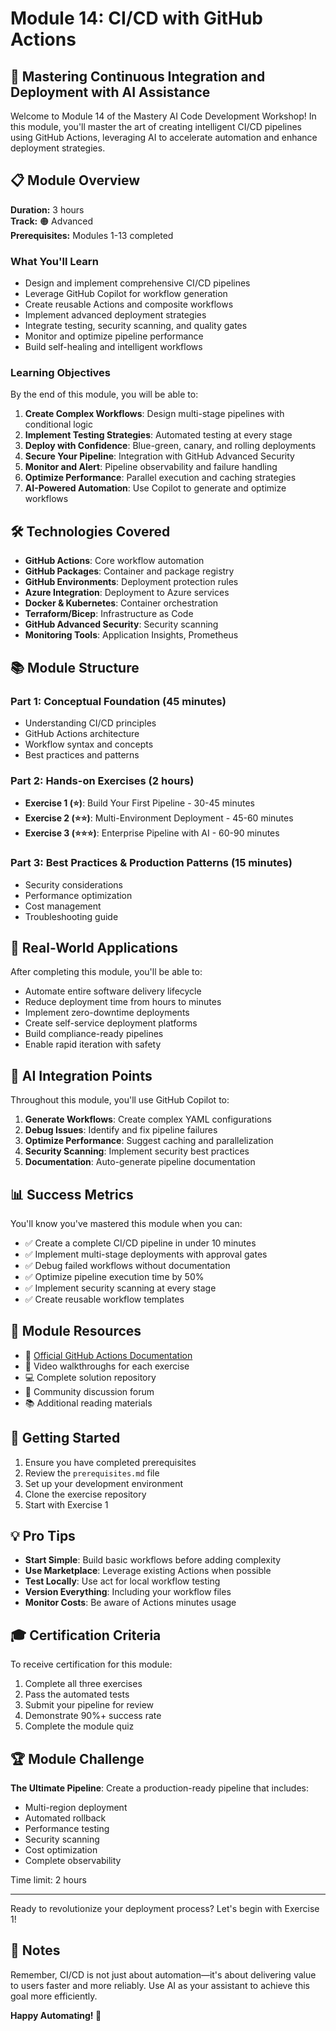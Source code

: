 # Module 14: CI/CD with GitHub Actions

## 🚀 Mastering Continuous Integration and Deployment with AI Assistance

Welcome to Module 14 of the Mastery AI Code Development Workshop! In this module, you'll master the art of creating intelligent CI/CD pipelines using GitHub Actions, leveraging AI to accelerate automation and enhance deployment strategies.

## 📋 Module Overview

**Duration:** 3 hours  
**Track:** 🟠 Advanced  
**Prerequisites:** Modules 1-13 completed

### What You'll Learn

- Design and implement comprehensive CI/CD pipelines
- Leverage GitHub Copilot for workflow generation
- Create reusable Actions and composite workflows
- Implement advanced deployment strategies
- Integrate testing, security scanning, and quality gates
- Monitor and optimize pipeline performance
- Build self-healing and intelligent workflows

### Learning Objectives

By the end of this module, you will be able to:

1. **Create Complex Workflows**: Design multi-stage pipelines with conditional logic
2. **Implement Testing Strategies**: Automated testing at every stage
3. **Deploy with Confidence**: Blue-green, canary, and rolling deployments
4. **Secure Your Pipeline**: Integration with GitHub Advanced Security
5. **Monitor and Alert**: Pipeline observability and failure handling
6. **Optimize Performance**: Parallel execution and caching strategies
7. **AI-Powered Automation**: Use Copilot to generate and optimize workflows

## 🛠️ Technologies Covered

- **GitHub Actions**: Core workflow automation
- **GitHub Packages**: Container and package registry
- **GitHub Environments**: Deployment protection rules
- **Azure Integration**: Deployment to Azure services
- **Docker & Kubernetes**: Container orchestration
- **Terraform/Bicep**: Infrastructure as Code
- **GitHub Advanced Security**: Security scanning
- **Monitoring Tools**: Application Insights, Prometheus

## 📚 Module Structure

### Part 1: Conceptual Foundation (45 minutes)
- Understanding CI/CD principles
- GitHub Actions architecture
- Workflow syntax and concepts
- Best practices and patterns

### Part 2: Hands-on Exercises (2 hours)
- **Exercise 1 (⭐)**: Build Your First Pipeline - 30-45 minutes
- **Exercise 2 (⭐⭐)**: Multi-Environment Deployment - 45-60 minutes  
- **Exercise 3 (⭐⭐⭐)**: Enterprise Pipeline with AI - 60-90 minutes

### Part 3: Best Practices & Production Patterns (15 minutes)
- Security considerations
- Performance optimization
- Cost management
- Troubleshooting guide

## 🎯 Real-World Applications

After completing this module, you'll be able to:

- Automate entire software delivery lifecycle
- Reduce deployment time from hours to minutes
- Implement zero-downtime deployments
- Create self-service deployment platforms
- Build compliance-ready pipelines
- Enable rapid iteration with safety

## 🤖 AI Integration Points

Throughout this module, you'll use GitHub Copilot to:

1. **Generate Workflows**: Create complex YAML configurations
2. **Debug Issues**: Identify and fix pipeline failures
3. **Optimize Performance**: Suggest caching and parallelization
4. **Security Scanning**: Implement security best practices
5. **Documentation**: Auto-generate pipeline documentation

## 📊 Success Metrics

You'll know you've mastered this module when you can:

- ✅ Create a complete CI/CD pipeline in under 10 minutes
- ✅ Implement multi-stage deployments with approval gates
- ✅ Debug failed workflows without documentation
- ✅ Optimize pipeline execution time by 50%
- ✅ Implement security scanning at every stage
- ✅ Create reusable workflow templates

## 🔗 Module Resources

- 📖 [Official GitHub Actions Documentation](https://docs.github.com/actions)
- 🎥 Video walkthroughs for each exercise
- 💻 Complete solution repository
- 🤝 Community discussion forum
- 📚 Additional reading materials

## 🚦 Getting Started

1. Ensure you have completed prerequisites
2. Review the `prerequisites.md` file
3. Set up your development environment
4. Clone the exercise repository
5. Start with Exercise 1

## 💡 Pro Tips

- **Start Simple**: Build basic workflows before adding complexity
- **Use Marketplace**: Leverage existing Actions when possible
- **Test Locally**: Use act for local workflow testing
- **Version Everything**: Including your workflow files
- **Monitor Costs**: Be aware of Actions minutes usage

## 🎓 Certification Criteria

To receive certification for this module:

1. Complete all three exercises
2. Pass the automated tests
3. Submit your pipeline for review
4. Demonstrate 90%+ success rate
5. Complete the module quiz

## 🏆 Module Challenge

**The Ultimate Pipeline**: Create a production-ready pipeline that includes:
- Multi-region deployment
- Automated rollback
- Performance testing
- Security scanning
- Cost optimization
- Complete observability

Time limit: 2 hours

---

Ready to revolutionize your deployment process? Let's begin with Exercise 1!

## 📝 Notes

Remember, CI/CD is not just about automation—it's about delivering value to users faster and more reliably. Use AI as your assistant to achieve this goal more efficiently.

**Happy Automating! 🚀**